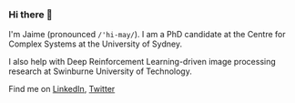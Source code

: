 ### Hi there 👋

I'm Jaime (pronounced `/'hi-may/`). I am a PhD candidate at the Centre for Complex Systems at the University of Sydney.

I also help with Deep Reinforcement Learning-driven image processing research at Swinburne University of Technology.

Find me on [LinkedIn](https://www.linkedin.com/in/RuizSerra), [Twitter](https://twitter.com/JRuizSerra)

<!--
**RuizSerra/RuizSerra** is a ✨ _special_ ✨ repository because its `README.md` (this file) appears on your GitHub profile.

Here are some ideas to get you started:

- 🔭 I’m currently working on ...
- 🌱 I’m currently learning ...
- 👯 I’m looking to collaborate on ...
- 🤔 I’m looking for help with ...
- 💬 Ask me about ...
- 📫 How to reach me: ...
- 😄 Pronouns: ...
- ⚡ Fun fact: ...
-->
